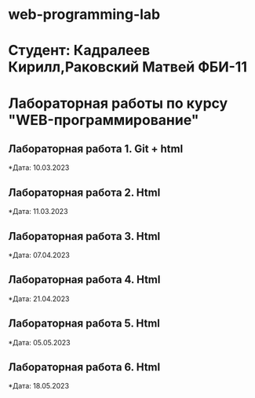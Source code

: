 # web-programming-lab


# Студент: Кадралеев Кирилл,Раковский Матвей ФБИ-11


# Лабораторная работы по курсу "WEB-программирование"

## Лабораторная работа 1. Git + html

*Дата: 10.03.2023 

## Лабораторная работа 2. Html

*Дата: 11.03.2023

## Лабораторная работа 3. Html

*Дата: 07.04.2023

## Лабораторная работа 4. Html

*Дата: 21.04.2023

## Лабораторная работа 5. Html

*Дата: 05.05.2023

## Лабораторная работа 6. Html

*Дата: 18.05.2023

